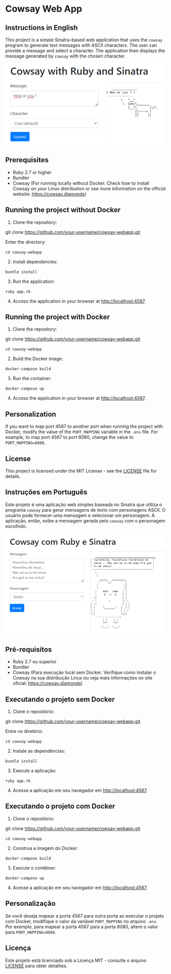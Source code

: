 # Cowsay Web App

## Instructions in English

This project is a simple Sinatra-based web application that uses the `cowsay` program to generate text messages with ASCII characters. The user can provide a message and select a character. The application then displays the message generated by `cowsay` with the chosen character.

![Application screenshot](images/reademe-en.png)

## Prerequisites

- Ruby 2.7 or higher
- Bundler
- Cowsay (For running locally without Docker. Check how to install Cowsay on your Linux distribution or see more information on the official website: https://cowsay.diamonds)

## Running the project without Docker

1. Clone the repository:

git clone https://github.com/your-username/cowsay-webapp.git

Enter the directory:

``cd cowsay-webapp``

2. Install dependencies:

``bundle install``

3. Run the application:

``ruby app.rb``


4. Access the application in your browser at [http://localhost:4567](http://localhost:4567).


## Running the project with Docker

1. Clone the repository:

git clone https://github.com/your-username/cowsay-webapp.git

``cd cowsay-webapp``

 
2. Build the Docker image:

``docker-compose build``

3. Run the container:

``docker-compose up``

4. Access the application in your browser at [http://localhost:4567](http://localhost:4567).

## Personalization

If you want to map port 4567 to another port when running the project with Docker, modify the value of the `PORT_MAPPING` variable in the `.env` file. For example, to map port 4567 to port 8080, change the value to `PORT_MAPPING=8080`.

## License

This project is licensed under the MIT License - see the [LICENSE](LICENSE) file for details.

## Instruções em Português

Este projeto é uma aplicação web simples baseada no Sinatra que utiliza o programa `cowsay` para gerar mensagens de texto com personagens ASCII. O usuário pode fornecer uma mensagem e selecionar um personagem. A aplicação, então, exibe a mensagem gerada pelo `cowsay` com o personagem escolhido.

![Captura de tela da aplicação](images/readme-pt.png)

## Pré-requisitos

- Ruby 2.7 ou superior
- Bundler
- Cowsay (Para execução local sem Docker. Verifique como instalar o Cowsay na sua distribução Linux ou veja mais informações no site oficial: https://cowsay.diamonds)

## Executando o projeto sem Docker

1. Clone o repositório:

git clone https://github.com/your-username/cowsay-webapp.git 

Entre no diretório:

``cd cowsay-webapp``

2. Instale as dependências: 

``bundle install`` 

3. Execute a aplicação: 

``ruby app.rb`` 


4. Acesse a aplicação em seu navegador em [http://localhost:4567](http://localhost:4567). 


## Executando o projeto com Docker 

1. Clone o repositório: 

git clone https://github.com/your-username/cowsay-webapp.git 

``cd cowsay-webapp`` 

 
2. Construa a imagem do Docker: 

``docker-compose build`` 

3. Execute o contêiner: 

``docker-compose up`` 

4. Acesse a aplicação em seu navegador em [http://localhost:4567](http://localhost:4567). 

## Personalização 

Se você deseja mapear a porta 4567 para outra porta ao executar o projeto com Docker, modifique o valor da variável `PORT_MAPPING` no arquivo `.env`. Por exemplo, para mapear a porta 4567 para a porta 8080, altere o valor para `PORT_MAPPING=8080`.

## Licença

Este projeto está licenciado sob a Licença MIT - consulte o arquivo [LICENSE](LICENSE) para obter detalhes.
